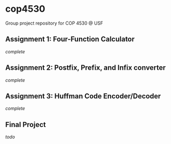# cop4530
Group project repository for COP 4530 @ USF

## Assignment 1: Four-Function Calculator
*complete*
## Assignment 2: Postfix, Prefix, and Infix converter
*complete*
## Assignment 3: Huffman Code Encoder/Decoder
*complete*
## Final Project
*todo*
